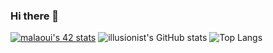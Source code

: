 ### Hi there 👋

<!--
**illusionist99/illusionist99** is a ✨ _special_ ✨ repository because its `README.md` (this file) appears on your GitHub profile.

Here are some ideas to get you started:
- 📫 How to reach me: 
- 🔭 I’m currently working on ...
- 🌱 I’m currently learning ...
- 👯 I’m looking to collaborate on ...
- 🤔 I’m looking for help with ...
- 💬 Ask me about ...
- 📫 How to reach me: ...
- 😄 Pronouns: ...
- ⚡ Fun fact: ...
-->
[![malaoui's 42 stats](https://badge42.vercel.app/api/v2/cljrbv7rc002108mcwxuhiyyy/stats?cursusId=21&coalitionId=78)](https://github.com/JaeSeoKim/badge42)
![illusionist's GitHub stats](https://github-readme-stats.vercel.app/api?username=illusionist99&PAT_1=E8R7D5D5858)
![Top Langs](https://github-readme-stats.vercel.app/api/top-langs/?username=illusionist99&hide_progress=true&PAT_1=E8R7D5D5858)
